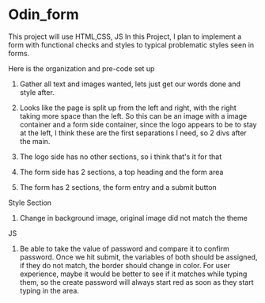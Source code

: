 # Odin_form
This project will use HTML,CSS, JS
In this Project, I plan to implement a form with functional checks and styles to typical problematic styles seen in forms. 

Here is the organization and pre-code set up
1. Gather all text and images wanted, lets just get our words done and style after.

2. Looks like the page is split up from the left and right, with the right taking more space than the left. So this can be an image with a image container and a form side container, since the logo appears to be to stay at the left, I think these are the first separations I need, so 2 divs after the main.

3. The logo side has no other sections, so i think that's it for that

4. The form side has 2 sections, a top heading and the form area

5. The form has 2 sections, the form entry and a submit button

Style Section 

1. Change in background image, original image did not match the theme

JS

1. Be able to take the value of password and compare it to confirm password. Once we hit submit, the variables of both should be assigned, if they do not match, the border should change in color. For user experience, maybe it would be better to see if it matches while typing them, so the create password will always start red as soon as they start typing in the area.